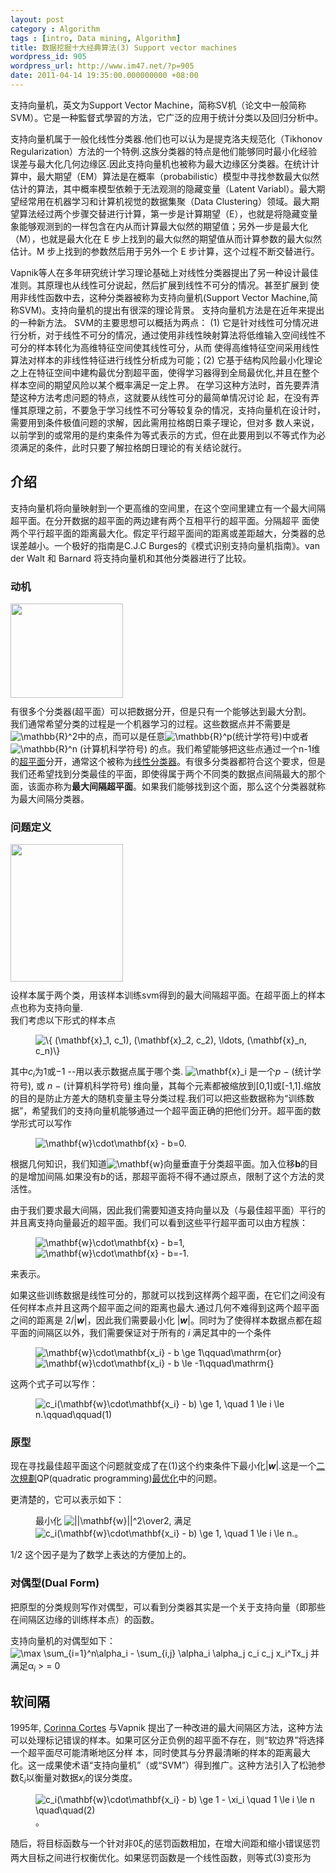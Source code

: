 ```yaml
---
layout: post
category : Algorithm
tags : [intro, Data mining, Algorithm]
title: 数据挖掘十大经典算法(3) Support vector machines
wordpress_id: 905
wordpress_url: http://www.im47.net/?p=905
date: 2011-04-14 19:35:00.000000000 +08:00
---
```

支持向量机，英文为Support Vector Machine，简称SV机（论文中一般简称SVM）。它是一种監督式學習的方法，它广泛的应用于统计分类以及回归分析中。

支持向量机属于一般化线性分类器.他们也可以认为是提克洛夫规范化（Tikhonov Regularization）方法的一个特例.这族分类器的特点是他们能够同时最小化经验误差与最大化几何边缘区.因此支持向量机也被称为最大边缘区分类器。在统计计算中，最大期望（EM）算法是在概率（probabilistic）模型中寻找参数最大似然估计的算法，其中概率模型依赖于无法观测的隐藏变量（Latent Variabl）。最大期望经常用在机器学习和计算机视觉的数据集聚（Data Clustering）领域。最大期望算法经过两个步骤交替进行计算，第一步是计算期望（E），也就是将隐藏变量象能够观测到的一样包含在内从而计算最大似然的期望值；另外一步是最大化（M），也就是最大化在 E 步上找到的最大似然的期望值从而计算参数的最大似然估计。M 步上找到的参数然后用于另外一个 E 步计算，这个过程不断交替进行。

Vapnik等人在多年研究统计学习理论基础上对线性分类器提出了另一种设计最佳准则。其原理也从线性可分说起，然后扩展到线性不可分的情况。甚至扩展到 使用非线性函数中去，这种分类器被称为支持向量机(Support Vector Machine,简称SVM)。支持向量机的提出有很深的理论背景。 支持向量机方法是在近年来提出的一种新方法。
SVM的主要思想可以概括为两点： (1) 它是针对线性可分情况进行分析，对于线性不可分的情况，通过使用非线性映射算法将低维输入空间线性不可分的样本转化为高维特征空间使其线性可分，从而 使得高维特征空间采用线性算法对样本的非线性特征进行线性分析成为可能；(2) 它基于结构风险最小化理论之上在特征空间中建构最优分割超平面，使得学习器得到全局最优化,并且在整个样本空间的期望风险以某个概率满足一定上界。
在学习这种方法时，首先要弄清楚这种方法考虑问题的特点，这就要从线性可分的最简单情况讨论 起，在没有弄懂其原理之前，不要急于学习线性不可分等较复杂的情况，支持向量机在设计时，需要用到条件极值问题的求解，因此需用拉格朗日乘子理论，但对多 数人来说，以前学到的或常用的是约束条件为等式表示的方式，但在此要用到以不等式作为必须满足的条件，此时只要了解拉格朗日理论的有关结论就行。
<h2>介绍</h2>
支持向量机将向量映射到一个更高维的空间里，在这个空间里建立有一个最大间隔超平面。在分开数据的超平面的两边建有两个互相平行的超平面。分隔超平 面使两个平行超平面的距离最大化。假定平行超平面间的距离或差距越大，分类器的总误差越小。一个极好的指南是C.J.C Burges的《模式识别支持向量机指南》。van der Walt 和 Barnard 将支持向量机和其他分类器进行了比较。

<a id=".E5.8A.A8.E6.9C.BA" name=".E5.8A.A8.E6.9C.BA"></a>
<h3>动机</h3>
<div>
<div><a title="有很多个分类器(超平面）可以把数据分开，但是只有一个能够达到最大分割。" href="http://zh.wikipedia.org/wiki/File:Classifier.png"><img src="http://upload.wikimedia.org/wikipedia/zh/thumb/c/c8/Classifier.png/180px-Classifier.png" border="0" alt="" width="180" height="151" /></a>
<div>
<div><a title="放大" href="http://zh.wikipedia.org/wiki/File:Classifier.png"><img src="http://zh.wikipedia.org/skins-1.5/common/images/magnify-clip.png" alt="" width="15" height="11" /></a></div>
有很多个分类器(超平面）可以把数据分开，但是只有一个能够达到最大分割。</div>
</div>
</div>
我们通常希望分类的过程是一个机器学习的过程。这些数据点并不需要是<img src="http://upload.wikimedia.org/math/a/1/f/a1fd49f304c1094efe3fda098d5eaa5f.png" alt="\mathbb{R}^2" />中的点，而可以是任意<img src="http://upload.wikimedia.org/math/5/6/e/56ef1cb9c0683de06f05e34c0bd42537.png" alt="\mathbb{R}^p" />(统计学符号)中或者<img src="http://upload.wikimedia.org/math/3/0/c/30c28f76ef7517dbd19df4d4c683dbe6.png" alt="\mathbb{R}^n" /> (计算机科学符号) 的点。我们希望能够把这些点通过一个n-1维的<a title="超平面" href="http://zh.wikipedia.org/wiki/%E8%B6%85%E5%B9%B3%E9%9D%A2">超平面</a>分开，通常这个被称为<a title="线性分类器" href="http://zh.wikipedia.org/wiki/%E7%BA%BF%E6%80%A7%E5%88%86%E7%B1%BB%E5%99%A8">线性分类器</a>。有很多分类器都符合这个要求，但是我们还希望找到分类最佳的平面，即使得属于两个不同类的数据点间隔最大的那个面，该面亦称为<strong>最大间隔超平面</strong>。如果我们能够找到这个面，那么这个分类器就称为最大间隔分类器。

<a id=".E9.97.AE.E9.A2.98.E5.AE.9A.E4.B9.89" name=".E9.97.AE.E9.A2.98.E5.AE.9A.E4.B9.89"></a>
<h3>问题定义</h3>
<div>
<div><a title="设样本属于两个类，用该样本训练svm得到的最大间隔超平面。在超平面上的样本点也称为支持向量." href="http://zh.wikipedia.org/wiki/File:SVM_margins.png"><img src="http://upload.wikimedia.org/wikipedia/commons/thumb/f/fd/SVM_margins.png/180px-SVM_margins.png" border="0" alt="" width="180" height="220" /></a>
<div>
<div><a title="放大" href="http://zh.wikipedia.org/wiki/File:SVM_margins.png"><img src="http://zh.wikipedia.org/skins-1.5/common/images/magnify-clip.png" alt="" width="15" height="11" /></a></div>
设样本属于两个类，用该样本训练svm得到的最大间隔超平面。在超平面上的样本点也称为支持向量.</div>
</div>
</div>
我们考虑以下形式的样本点

<dl><dd><img src="http://upload.wikimedia.org/math/7/3/c/73c2271c2efadc59ca11fea82796020c.png" alt="\{ (\mathbf{x}_1, c_1), (\mathbf{x}_2, c_2), \ldots, (\mathbf{x}_n, c_n)\}" /></dd></dl>其中<em>c</em><sub><em>i</em></sub>为1或−1 --用以表示数据点属于哪个类. <img src="http://upload.wikimedia.org/math/3/f/0/3f052ba8a0742f689f895fd252fa157f.png" alt=" \mathbf{x}_i " /> 是一个<em>p</em> − (统计学符号), 或 <em>n</em> − (计算机科学符号) 维向量，其每个元素都被缩放到[0,1]或[-1,1].缩放的目的是防止方差大的随机变量主导分类过程.我们可以把这些数据称为“训练数据”，希望我们的支持向量机能够通过一个超平面正确的把他们分开。超平面的数学形式可以写作

<dl><dd><img src="http://upload.wikimedia.org/math/4/8/7/4875c57f22ae0726fe413a3be97da5df.png" alt="\mathbf{w}\cdot\mathbf{x} - b=0." /></dd></dl>根据几何知识，我们知道<img src="http://upload.wikimedia.org/math/2/c/5/2c5a3544056eab0411512e37fedea46d.png" alt="\mathbf{w}" />向量垂直于分类超平面。加入位移<strong>b</strong>的目的是增加间隔.如果没有<em>b</em>的话，那超平面将不得不通过原点，限制了这个方法的灵活性。

由于我们要求最大间隔，因此我们需要知道支持向量以及（与最佳超平面）平行的并且离支持向量最近的超平面。我们可以看到这些平行超平面可以由方程族：

<dl><dd><img src="http://upload.wikimedia.org/math/f/3/4/f34af0e1112d160e98feffbceb7d110a.png" alt="\mathbf{w}\cdot\mathbf{x} - b=1," /></dd><dd><img src="http://upload.wikimedia.org/math/0/3/0/03034da6a72ea9fbed8496cf3e3e9294.png" alt="\mathbf{w}\cdot\mathbf{x} - b=-1." /></dd></dl>来表示。

如果这些训练数据是线性可分的，那就可以找到这样两个超平面，在它们之间没有任何样本点并且这两个超平面之间的距离也最大.通过几何不难得到这两个超平面之间的距离是 2/|<em><strong>w</strong></em>|，因此我们需要最小化 |<em><strong>w</strong></em>|。同时为了使得样本数据点都在超平面的间隔区以外，我们需要保证对于所有的 <em>i</em> 满足其中的一个条件

<dl><dd><img src="http://upload.wikimedia.org/math/9/d/6/9d692015b7c3120ba24d6b4ed69e7fe3.png" alt="\mathbf{w}\cdot\mathbf{x_i} - b \ge 1\qquad\mathrm{or}" /></dd><dd><img src="http://upload.wikimedia.org/math/f/f/6/ff60a9e0368a9230d64b4a0bd593d038.png" alt="\mathbf{w}\cdot\mathbf{x_i} - b \le -1\qquad\mathrm{}" /></dd></dl>这两个式子可以写作：

<dl><dd><img src="http://upload.wikimedia.org/math/e/2/5/e25615c8322690f31073b67037a9dffa.png" alt="c_i(\mathbf{w}\cdot\mathbf{x_i} - b) \ge 1, \quad 1 \le i \le n.\qquad\qquad(1)" /></dd></dl><a id=".E5.8E.9F.E5.9E.8B" name=".E5.8E.9F.E5.9E.8B"></a>
<h3>原型</h3>
现在寻找最佳超平面这个问题就变成了在(1)这个约束条件下最小化|<em><strong>w</strong></em>|.这是一个<a title="二次规划" href="http://zh.wikipedia.org/wiki/%E4%BA%8C%E6%AC%A1%E8%A7%84%E5%88%92">二次規劃</a>QP(quadratic programming)<a title="最优化" href="http://zh.wikipedia.org/wiki/%E6%9C%80%E4%BC%98%E5%8C%96">最优化</a>中的问题。

更清楚的，它可以表示如下：

<dl><dd>最小化 <img src="http://upload.wikimedia.org/math/2/b/5/2b50a93790c7dec2ca1a735eb253c403.png" alt="||\mathbf{w}||^2\over2" />, 满足 <img src="http://upload.wikimedia.org/math/3/5/2/35299c944f7732a9b377dfac7f84b2f1.png" alt="c_i(\mathbf{w}\cdot\mathbf{x_i} - b) \ge 1, \quad 1 \le i \le n." />。</dd></dl>1/2 这个因子是为了数学上表达的方便加上的。

<a id=".E5.AF.B9.E5.81.B6.E5.9E.8B.28Dual_Form.29" name=".E5.AF.B9.E5.81.B6.E5.9E.8B.28Dual_Form.29"></a>
<h3>对偶型(Dual Form)</h3>
把原型的分类规则写作对偶型，可以看到分类器其实是一个关于支持向量（即那些在间隔区边缘的训练样本点）的函数。

支持向量机的对偶型如下： <img src="http://upload.wikimedia.org/math/8/b/8/8b868abe02465e531792cb69c817cc54.png" alt="\max \sum_{i=1}^n\alpha_i - \sum_{i,j} \alpha_i \alpha_j c_i c_j x_i^Tx_j" /> 并满足α<sub><em>i</em></sub> &gt; = 0

<a id=".E8.BD.AF.E9.97.B4.E9.9A.94" name=".E8.BD.AF.E9.97.B4.E9.9A.94"></a>
<h2>软间隔</h2>
1995年, <a title="Corinna Cortes" href="http://zh.wikipedia.org/w/index.php?title=Corinna_Cortes&amp;action=edit&amp;redlink=1">Corinna Cortes</a> 与Vapnik 提出了一种改进的最大间隔区方法，这种方法可以处理标记错误的样本。如果可区分正负例的超平面不存在，则“软边界”将选择一个超平面尽可能清晰地区分样 本，同时使其与分界最清晰的样本的距离最大化。这一成果使术语“支持向量机”（或“SVM”）得到推广。这种方法引入了松驰参数ξ<sub><em>i</em></sub>以衡量对数据<em>x</em><sub><em>i</em></sub>的误分类度。

<dl><dd><img src="http://upload.wikimedia.org/math/a/4/8/a488b29a2187d7443084565d09e4abf5.png" alt="c_i(\mathbf{w}\cdot\mathbf{x_i} - b) \ge 1 - \xi_i \quad 1 \le i \le n \quad\quad(2)" />。</dd></dl>随后，将目标函数与一个针对非0ξ<sub><em>i</em></sub>的惩罚函数相加，在增大间距和缩小错误惩罚两大目标之间进行权衡优化。如果惩罚函数是一个线性函数，则等式(3)变形为

&nbsp;

